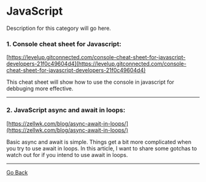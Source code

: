# JavaScript

Description for this category will go here.

### 1. Console cheat sheet for Javascript:

[https://levelup.gitconnected.com/console-cheat-sheet-for-javascript-developers-21f0c49604d4](https://levelup.gitconnected.com/console-cheat-sheet-for-javascript-developers-21f0c49604d4)

This cheat sheet will show how to use the console in javascript for debbuging more effective. 

---

### 2. JavaScript async and await in loops:

[https://zellwk.com/blog/async-await-in-loops/](https://zellwk.com/blog/async-await-in-loops/)

Basic async and await is simple. Things get a bit more complicated when you try to use await in loops. 
In this article, I want to share some gotchas to watch out for if you intend to use await in loops.

---

[Go Back](../README.md)
